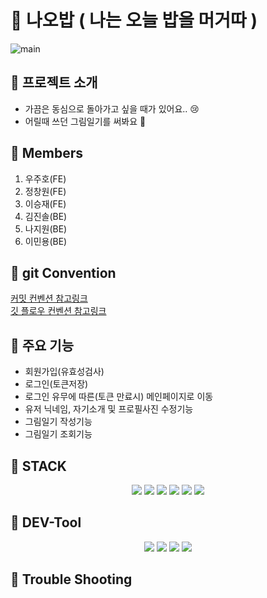 # 📔 나오밥 ( 나는 오늘 밥을 머거따 )

![main](https://user-images.githubusercontent.com/108935568/209050088-6e3c7f21-78fd-4aa9-b542-5cacb17b099c.png)

## 📔 프로젝트 소개

- 가끔은 동심으로 돌아가고 싶을 때가 있어요.. 😢
- 어릴때 쓰던 그림일기를 써봐요 🥰

## 📔 Members
1. 우주호(FE)
2. 정창원(FE)
3. 이승재(FE)
4. 김진솔(BE)
5. 나지원(BE)
6. 이민용(BE)

## 📔 git Convention

<a href="https://velog.io/@ninto_2/%EC%BB%A4%EB%B0%8B-%EC%BB%A8%EB%B2%A4%EC%85%98" target="_blank"> 커밋 컨벤션 참고링크 </a><br>
<a href="https://gmlwjd9405.github.io/2018/05/11/types-of-git-branch.html" target="_blank"> 깃 플로우 컨벤션 참고링크</a>

## 📔 주요 기능

- 회원가입(유효성검사)
- 로그인(토큰저장)
- 로그인 유무에 따른(토큰 만료시) 메인페이지로 이동
- 유저 닉네임, 자기소개 및 프로필사진 수정기능
- 그림일기 작성기능
- 그림일기 조회기능

## 📔 STACK

<div align=center>
  <img src="https://img.shields.io/badge/React-61DAFB?style=for-the-badge&logo=React&logoColor=black"/>
  <img src="https://img.shields.io/badge/Redux Toolkit-764ABC?style=for-the-badge&logo=Redux&logoColor=white"/>
  <img src="https://img.shields.io/badge/Axios-5A29E4?style=for-the-badge&logo=Axios&logoColor=white"/>
  <img src="https://img.shields.io/badge/Vercel-000000?style=for-the-badge&logo=Vercel&logoColor=white"/>
  <img src="https://img.shields.io/badge/styled components-DB7093?style=for-the-badge&logo=styled-components&logoColor=white"/>
  <img src="https://img.shields.io/badge/React Router-CA4245?style=for-the-badge&logo=React Router&logoColor=white"/>
</div>

## 📔 DEV-Tool

<div align=center>
<img src="https://img.shields.io/badge/Visual Studio Code-007ACC?style=for-the-badge&logo=Visual Studio Code&logoColor=white"/>
<img src="https://img.shields.io/badge/Git-F05032?style=for-the-badge&logo=Git&logoColor=white"/>
<img src="https://img.shields.io/badge/Github-181717?style=for-the-badge&logo=Github&logoColor=white"/>
<img src="https://img.shields.io/badge/ZEP-6476df?style=for-the-badge&logoColor=white"/>
</div>

## 📔 Trouble Shooting
